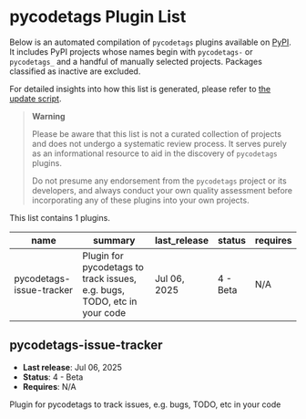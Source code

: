 
<!-- Note this file is autogenerated by scripts/update_plugins_list.py' - usually weekly via github action -->

# pycodetags Plugin List

Below is an automated compilation of `pycodetags` plugins available on [PyPI](https://pypi.org).
It includes PyPI projects whose names begin with `pycodetags-` or `pycodetags_` and a handful of manually selected projects.
Packages classified as inactive are excluded.

For detailed insights into how this list is generated,
please refer to [the update script](https://github.com/matthewdeanmartin/code_tags/blob/main/scripts/update_plugins_list.py').

> **Warning**
>
> Please be aware that this list is not a curated collection of projects
> and does not undergo a systematic review process.
> It serves purely as an informational resource to aid in the discovery of `pycodetags` plugins.
>
> Do not presume any endorsement from the `pycodetags` project or its developers,
> and always conduct your own quality assessment before incorporating any of these plugins into your own projects.

This list contains 1 plugins.

| name                     | summary                                                                  | last_release   | status   | requires   |
|--------------------------|--------------------------------------------------------------------------|----------------|----------|------------|
| pycodetags-issue-tracker | Plugin for pycodetags to track issues, e.g. bugs, TODO, etc in your code | Jul 06, 2025   | 4 - Beta | N/A        |


## pycodetags-issue-tracker

- **Last release**: Jul 06, 2025
- **Status**: 4 - Beta
- **Requires**: N/A

Plugin for pycodetags to track issues, e.g. bugs, TODO, etc in your code


